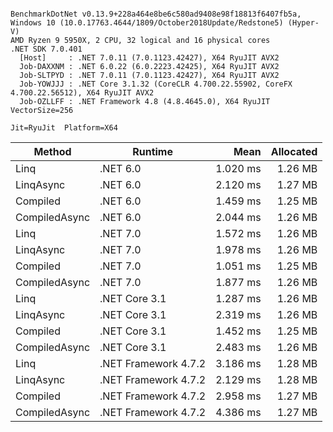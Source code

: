 ```

BenchmarkDotNet v0.13.9+228a464e8be6c580ad9408e98f18813f6407fb5a, Windows 10 (10.0.17763.4644/1809/October2018Update/Redstone5) (Hyper-V)
AMD Ryzen 9 5950X, 2 CPU, 32 logical and 16 physical cores
.NET SDK 7.0.401
  [Host]     : .NET 7.0.11 (7.0.1123.42427), X64 RyuJIT AVX2
  Job-DAXXNM : .NET 6.0.22 (6.0.2223.42425), X64 RyuJIT AVX2
  Job-SLTPYD : .NET 7.0.11 (7.0.1123.42427), X64 RyuJIT AVX2
  Job-YOWJJJ : .NET Core 3.1.32 (CoreCLR 4.700.22.55902, CoreFX 4.700.22.56512), X64 RyuJIT AVX2
  Job-OZLLFF : .NET Framework 4.8 (4.8.4645.0), X64 RyuJIT VectorSize=256

Jit=RyuJit  Platform=X64  

```
| Method        | Runtime              | Mean     | Allocated |
|-------------- |--------------------- |---------:|----------:|
| Linq          | .NET 6.0             | 1.020 ms |   1.26 MB |
| LinqAsync     | .NET 6.0             | 2.120 ms |   1.27 MB |
| Compiled      | .NET 6.0             | 1.459 ms |   1.25 MB |
| CompiledAsync | .NET 6.0             | 2.044 ms |   1.26 MB |
| Linq          | .NET 7.0             | 1.572 ms |   1.26 MB |
| LinqAsync     | .NET 7.0             | 1.978 ms |   1.26 MB |
| Compiled      | .NET 7.0             | 1.051 ms |   1.25 MB |
| CompiledAsync | .NET 7.0             | 1.877 ms |   1.26 MB |
| Linq          | .NET Core 3.1        | 1.287 ms |   1.26 MB |
| LinqAsync     | .NET Core 3.1        | 2.319 ms |   1.26 MB |
| Compiled      | .NET Core 3.1        | 1.452 ms |   1.25 MB |
| CompiledAsync | .NET Core 3.1        | 2.483 ms |   1.26 MB |
| Linq          | .NET Framework 4.7.2 | 3.186 ms |   1.28 MB |
| LinqAsync     | .NET Framework 4.7.2 | 2.129 ms |   1.28 MB |
| Compiled      | .NET Framework 4.7.2 | 2.958 ms |   1.27 MB |
| CompiledAsync | .NET Framework 4.7.2 | 4.386 ms |   1.27 MB |
